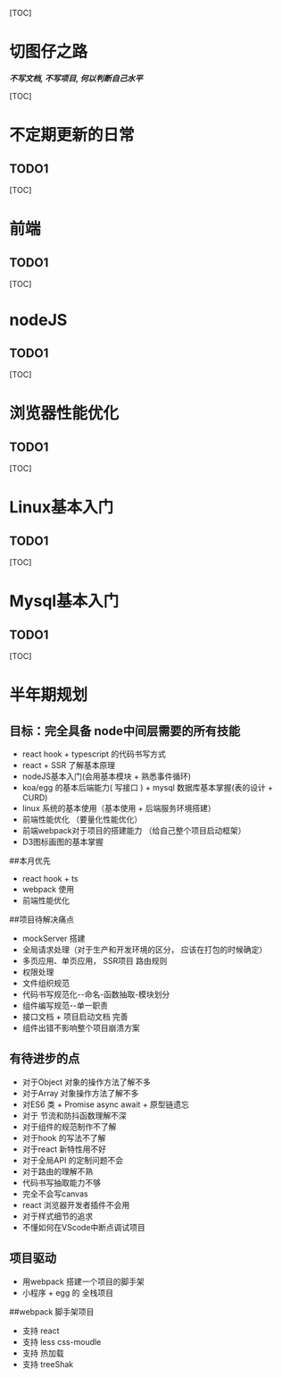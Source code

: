 [TOC]
# 切图仔之路

***不写文档, 不写项目, 何以判断自己水平*** 

[TOC]
# 不定期更新的日常
## TODO1

[TOC]
# 前端
## TODO1


[TOC]
# nodeJS
## TODO1


[TOC]
# 浏览器性能优化
## TODO1


[TOC]
# Linux基本入门
## TODO1


[TOC]
# Mysql基本入门
## TODO1








[TOC]
# **半年期规划** 

## 目标：完全具备  node中间层需要的所有技能

- react hook + typescript 的代码书写方式
- react + SSR 了解基本原理
- nodeJS基本入门(会用基本模块  +  熟悉事件循环)
- koa/egg 的基本后端能力( 写接口 ) + mysql 数据库基本掌握(表的设计 +  CURD)
- linux 系统的基本使用（基本使用 + 后端服务环境搭建）
- 前端性能优化 （要量化性能优化）
- 前端webpack对于项目的搭建能力 （给自己整个项目启动框架）
- D3图标画图的基本掌握 

##本月优先

- react hook + ts 
- webpack 使用
- 前端性能优化

##项目待解决痛点

- mockServer 搭建
- 全局请求处理（对于生产和开发环境的区分， 应该在打包的时候确定）
- 多页应用、单页应用， SSR项目  路由规则
- 权限处理
- 文件组织规范
- 代码书写规范化--命名-函数抽取-模块划分
- 组件编写规范--单一职责
- 接口文档 + 项目启动文档 完善
- 组件出错不影响整个项目崩溃方案

## 有待进步的点

- 对于Object 对象的操作方法了解不多
- 对于Array 对象操作方法了解不多
- 对ES6 类 + Promise async await  +  原型链遗忘
- 对于 节流和防抖函数理解不深
- 对于组件的规范制作不了解
- 对于hook 的写法不了解
- 对于react 新特性用不好
- 对于全局API 的定制问题不会
- 对于路由的理解不熟
- 代码书写抽取能力不够
- 完全不会写canvas 
- react 浏览器开发者插件不会用
- 对于样式细节的追求
- 不懂如何在VScode中断点调试项目

## 项目驱动

- 用webpack 搭建一个项目的脚手架
- 小程序 + egg 的 全栈项目

##webpack 脚手架项目

- 支持 react 
- 支持 less  css-moudle
- 支持 热加载
- 支持 treeShak